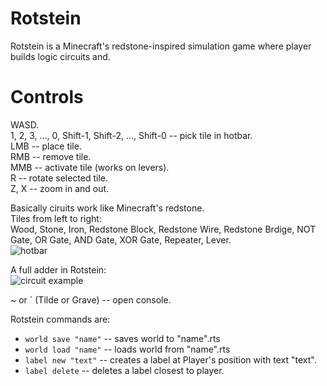 # Rotstein

Rotstein is a Minecraft's redstone-inspired simulation game where player builds logic circuits and.

# Controls

WASD.  
1, 2, 3, …, 0, Shift-1, Shift-2, …, Shift-0 -- pick tile in hotbar.  
LMB -- place tile.  
RMB -- remove tile.  
MMB -- activate tile (works on levers).  
R -- rotate selected tile.  
Z, X -- zoom in and out.  

Basically ciruits work like Minecraft's redstone.  
Tiles from left to right:  
Wood, Stone, Iron, Redstone Block, Redstone Wire, Redstone Brdige, NOT Gate, OR Gate, AND Gate, XOR Gate, Repeater, Lever.  
![hotbar](https://i.ibb.co/mGrM0sX/2020-09-01-16-00.png)

A full adder in Rotstein:  
![circuit example](https://i.ibb.co/k9TYSLX/Untitled.png)

~ or ` (Tilde or Grave) -- open console.

Rotstein commands are:
- `world save "name"` -- saves world to "name".rts
- `world load "name"` -- loads world from "name".rts
- `label new "text"` -- creates a label at Player's position with text "text".
- `label delete` -- deletes a label closest to player.
